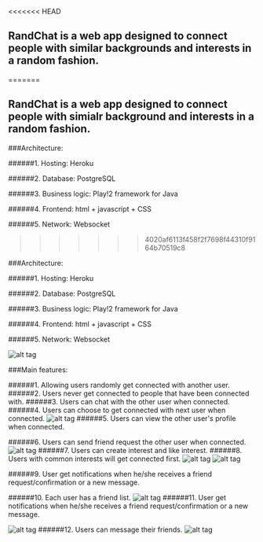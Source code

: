 <<<<<<< HEAD
## RandChat is a web app designed to connect people with similar backgrounds and interests in a random fashion.
=======
## RandChat is a web app designed to connect people with simialr background and interests in a random fashion.
###Architecture:

######1. Hosting: Heroku

######2. Database: PostgreSQL

######3. Business logic: Play!2 framework for Java

######4. Frontend: html + javascript + CSS 

######5. Network: Websocket 
>>>>>>> 4020af6113f458f2f7698f44310f9164b70519c8

###Architecture:

######1. Hosting: Heroku

######2. Database: PostgreSQL

######3. Business logic: Play!2 framework for Java

######4. Frontend: html + javascript + CSS 

######5. Network: Websocket 

![alt tag](https://vast-gorge-5265.herokuapp.com/assets/images/demo01.png)

###Main features:

######1. Allowing users randomly get connected with another user.
######2. Users never get connected to people that have been connected with.
######3. Users can chat with the other user when connected.
######4. Users can choose to get connected with next user when connected.
![alt tag](https://vast-gorge-5265.herokuapp.com/assets/images/demo02.png)
######5. Users can view the other user's profile when connected.

######6. Users can send friend request the other user when connected.
![alt tag](https://vast-gorge-5265.herokuapp.com/assets/images/demo03.png)
######7. Users can create interest and like interest.
######8. Users with common interests will get connected first.
![alt tag](https://vast-gorge-5265.herokuapp.com/assets/images/demo04.png)
![alt tag](https://vast-gorge-5265.herokuapp.com/assets/images/demo08.png)

######9. User get notifications when he/she receives a friend request/confirmation or a new message.

######10. Each user has a friend list.
![alt tag](https://vast-gorge-5265.herokuapp.com/assets/images/demo06.png)
######11. User get notifications when he/she receives a friend request/confirmation or a new message.

![alt tag](https://vast-gorge-5265.herokuapp.com/assets/images/demo09.png)
######12. Users can message their friends.
![alt tag](https://vast-gorge-5265.herokuapp.com/assets/images/demo05.png)



